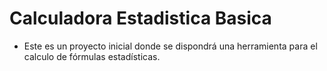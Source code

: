 # Calculadora Estadistica Basica

- Este es un proyecto inicial donde se dispondrá una herramienta para el calculo de fórmulas estadísticas.

